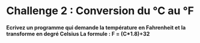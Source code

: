 # Challenge 2 : Conversion du °C au °F

#### Ecrivez un programme qui demande la température en Fahrenheit et la transforme en degré Celsius La formule : F = (C*1.8)+32
